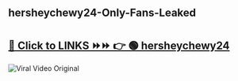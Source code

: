 
 ## hersheychewy24-Only-Fans-Leaked

# <h2><a href="https://clipsfans.com/hersheychewy24&ref=git">🔗 Click to LINKS ⏩⏩ 👉 🟢 hersheychewy24 </a></h2>

<a href="https://clipsfans.com/hersheychewy24&ref=git" rel="nofollow" data-target="animated-image.originalLink"><img src="https://i.ibb.co.com/xMMVF88/686577567.gif" alt="Viral Video Original" style="max-width: 100%; display: inline-block;" data-target="animated-image.originalImage"></a>
